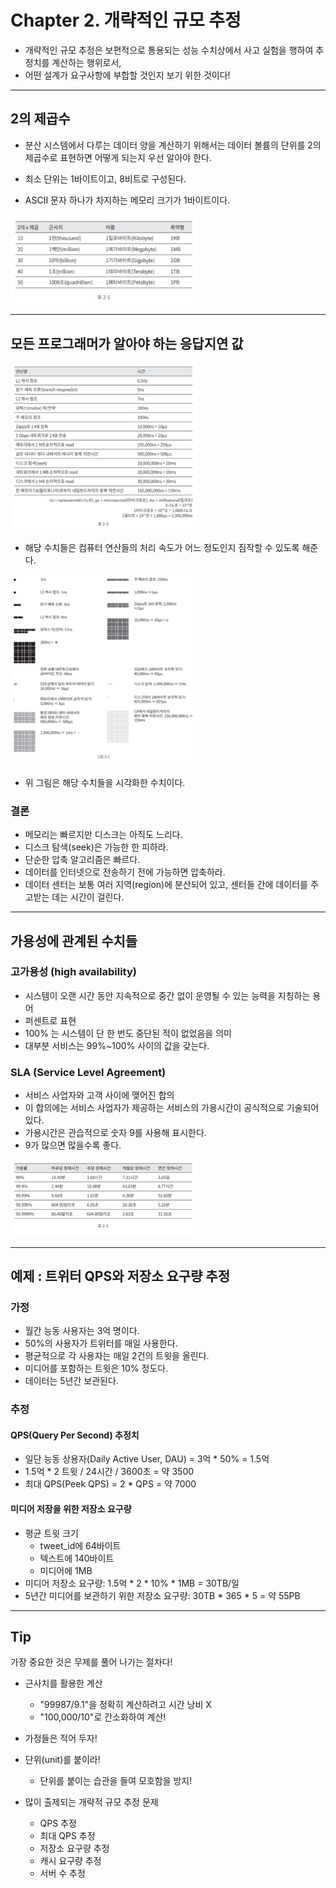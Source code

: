 # Chapter 2. 개략적인 규모 추정

- 개략적인 규모 추정은 보편적으로 통용되는 성능 수치상에서 사고 실험을 행하여 추정치를 계산하는 행위로서, 
- 어떤 설계가 요구사항에 부합할 것인지 보기 위한 것이다!

---

## 2의 제곱수

- 분산 시스템에서 다루는 데이터 양을 계산하기 위해서는 데이터 볼륨의 단위를 2의 제곱수로 표현하면 어떻게 되는지 우선 알아야 한다.

- 최소 단위는 1바이트이고, 8비트로 구성된다.

- ASCII 문자 하나가 차지하는 메모리 크기가 1바이트이다.

<img src="img_1.png" width="300" height="auto">

---

## 모든 프로그래머가 알아야 하는 응답지연 값

<img src="img.png" width="300" height="auto">

- 해당 수치들은 컴퓨터 연산들의 처리 속도가 어느 정도인지 짐작할 수 있도록 해준다.

<img src="img_2.png" width="300" height="auto">

- 위 그림은 해당 수치들을 시각화한 수치이다.

### 결론

- 메모리는 빠르지만 디스크는 아직도 느리다.
- 디스크 탐색(seek)은 가능한 한 피하라.
- 단순한 압축 알고리즘은 빠르다.
- 데이터를 인터넷으로 전송하기 전에 가능하면 압축하라.
- 데이터 센터는 보통 여러 지역(region)에 분산되어 있고, 센터들 간에 데이터를 주고받는 데는 시간이 걸린다.

---

## 가용성에 관계된 수치들

### 고가용성 (high availability)
- 시스템이 오랜 시간 동안 지속적으로 중간 없이 운영될 수 있는 능력을 지칭하는 용어
- 퍼센트로 표현
- 100% 는 시스템이 단 한 번도 중단된 적이 없었음을 의미
- 대부분 서비스는 99%~100% 사이의 값을 갖는다.

### SLA (Service Level Agreement)
- 서비스 사업자와 고객 사이에 맺어진 합의
- 이 합의에는 서비스 사업자가 제공하는 서비스의 가용시간이 공식적으로 기술되어 있다.
- 가용시간은 관습적으로 숫자 9를 사용해 표시한다.
- 9가 많으면 많을수록 좋다.

<img src="img_3.png" width="300" height="auto">

---

## 예제 : 트위터 QPS와 저장소 요구량 추정

### 가정
- 월간 능동 사용자는 3억 명이다.
- 50%의 사용자가 트위터를 매일 사용한다.
- 평균적으로 각 사용자는 매일 2건의 트윗을 올린다.
- 미디어를 포함하는 트윗은 10% 정도다.
- 데이터는 5년간 보관된다.

### 추정

#### QPS(Query Per Second) 추정치
- 일단 능동 상용자(Daily Active User, DAU) = 3억 * 50% = 1.5억
- 1.5억 * 2 트윗 / 24시간 / 3600초 = 약 3500
- 최대 QPS(Peek QPS) = 2 * QPS = 약 7000

#### 미디어 저장을 위한 저장소 요구량
- 평균 트윗 크기
  - tweet_id에 64바이트
  - 텍스트에 140바이트
  - 미디어에 1MB
- 미디어 저장소 요구량: 1.5억 * 2 * 10% * 1MB = 30TB/일
- 5년간 미디어를 보관하기 위한 저장소 요구량: 30TB * 365 * 5 = 약 55PB

---

## Tip

가장 중요한 것은 무제를 풀어 나가는 절차다!

- 근사치를 활용한 계산
  - "99987/9.1"을 정확히 계산하려고 시간 낭비 X
  - "100,000/10"로 간소화하여 계산!

- 가정들은 적어 두자!

- 단위(unit)를 붙이라!
  - 단위를 붙이는 습관을 들여 모호함을 방지!

- 많이 출제되는 개략적 규모 추정 문제
  - QPS 추정
  - 최대 QPS 추정
  - 저장소 요구량 추정
  - 캐시 요구량 추정
  - 서버 수 추정
